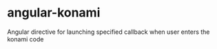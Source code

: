 angular-konami
==============

Angular directive for launching specified callback when user enters the konami code
